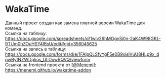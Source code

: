 # WakaTime
Данный проект создан как замена платной версии WakaTime для команд.\
Ссылка на таблицу: https://docs.google.com/spreadsheets/d/1wlv26hMOgvSj0n-2aK4W98GKL-9TUm0hZOuHSY4IBsU/edit#gid=356045625 \
Ссылка на запись в таблицу: https://docs.google.com/forms/d/e/1FAIpQLSfvYgF5e0B9xisIVuU8HLp9x_dpwBytNZWDpkos_ULOxwRQVQ/viewform \
Ссылка на frontend проекта от [[@Menemi](https://github.com/Menemi)]: https://menemi.github.io/wakatime-addon

